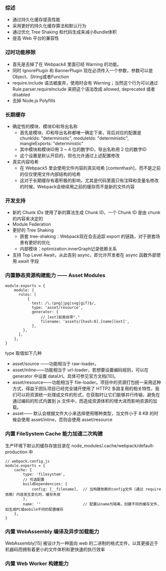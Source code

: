 ### 综述
- 通过持久化缓存提高性能
- 采用更好的持久化缓存算法和默认行为
- 通过优化 Tree Shaking 和代码生成来减小Bundle体积
- 提高 Web 平台的兼容性

### 过时功能移除
- 首先是去掉了在 Webpack4 里面已经 Warning 的功能。
- 同时 IgnorePlugin 和 BannerPlugin 现在必须传入一个参数，参数可以是 Object、String或者Function
- require.include 语法被废弃，使用时会有 Warning；当然这个行为可以通过 Rule.parser.requireInclude 来把这个语法改成 allowed, deprecated 或者 disabled
- 去掉 Node.js Polyfills

### 长期缓存
- 确定性的模块、模块ID和导出名称
  - 首先是模块、ID和导出名称都唯一确定下来，背后对应的配置是 chunkIds: "deterministic", moduleIds: "deterministic", mangleExports: "deterministic"
  - 其中模块和模块ID用 3 ~ 4 位的数字ID，导出名称用 2 位的数字ID
  - 这个设置是默认开启的，但也允许通过上述配置修改
- 真实内容哈希
  - 在 Webpack5 里会使用文件内容的真实哈希 [contenthash]，而不是之前的仅仅使用文件内部结构的哈希
  - 这对于长期缓存有着积极的影响，尤其是代码里面只有注释和变量名修改的时候，Webpack会继续用之前的缓存而不是新的文件内容

### 开发支持
- 新的 Chunk IDs 使用了新的算法生成 Chunk ID，一个 Chunk ID 是由 chunk 的内容来决定的
- Module Federation
- 更好的 Tree Shaking
  - 嵌套 tree-shaking：Webpack现在会去追踪 export 的链路，对于嵌套场景有更好的优化
  - 内部模块：optimization.innerGraph记录依赖关系
- 支持 Top Level Await，从此告别 async，即允许开发者在 async 函数外部使用 await 字段

### 内置静态资源构建能力 —— Asset Modules
```
module.exports = {
    module: {
      rules: [
          {
            test: /\.(png|jpg|svg|gif)$/,
            type: 'asset/resource',
            generator: {
                // [ext]前面自带"."
                filename: 'assets/[hash:8].[name][ext]',
            },
        },
      ],
    },
}
```
type 取值如下几种
- asset/source ——功能相当于 raw-loader。
- asset/inline——功能相当于 url-loader，若想要设置编码规则，可以在 generator 中设置 dataUrl。具体可参见官方文档[10]。
- asset/resource——功能相当于 file-loader。项目中的资源打包统一采用这种方式，得益于团队项目已经完全铺开使用了 HTTP2 多路复用的相关特性，我们可以将资源统一处理成文件的形式，在获取时让它们能够并行传输，避免在通过编码的形式内置到 js 文件中，而造成资源体积的增大进而影响资源的加载。
- asset—— 默认会根据文件大小来选择使用哪种类型，当文件小于 8 KB 的时候会使用 asset/inline，否则会使用 asset/resource

### 内置 FileSystem Cache 能力加速二次构建
生产环境下默认的缓存存放目录在 node_modules/.cache/webpack/default-production 中
```
// webpack.config.js
module.exports = {
    cache: {
        type: 'filesystem',
        // 可选配置
        buildDependencies: {
            config: [__filename],  // 当构建依赖的config文件（通过 require 依赖）内容发生变化时，缓存失效
        },
        name: ''                   // 配置以name为隔离，创建不同的缓存文件，如生成PC或mobile不同的配置缓存
    },
}
```

### 内置 WebAssembly 编译及异步加载能力
WebAssembly[15] 被设计为一种面向 web 的二进制的格式文件，以其更接近于机器码而拥有着更小的文件体积和更快速的执行效率
### 内置 Web Worker 构建能力



